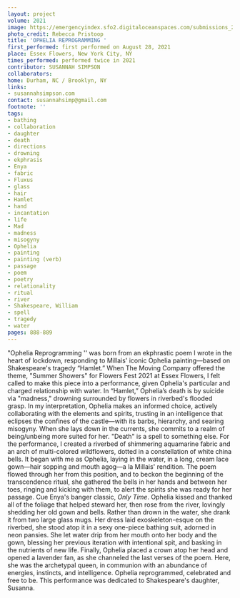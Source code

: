 ```yaml
---
layout: project
volume: 2021
image: https://emergencyindex.sfo2.digitaloceanspaces.com/submissions_2021/images_named/1665426236102__OPHELIA_REPROGRAMMING--Susannah_Simpson.jpeg
photo_credit: Rebecca Pristoop
title: 'OPHELIA REPROGRAMMING '
first_performed: first performed on August 28, 2021
place: Essex Flowers, New York City, NY
times_performed: performed twice in 2021
contributor: SUSANNAH SIMPSON
collaborators:
home: Durham, NC / Brooklyn, NY
links:
- susannahsimpson.com
contact: susannahsimp@gmail.com
footnote: ''
tags:
- bathing
- collaboration
- daughter
- death
- directions
- drowning
- ekphrasis
- Enya
- fabric
- Fluxus
- glass
- hair
- Hamlet
- hand
- incantation
- life
- Mad
- madness
- misogyny
- Ophelia
- painting
- painting (verb)
- passage
- poem
- poetry
- relationality
- ritual
- river
- Shakespeare, William
- spell
- tragedy
- water
pages: 888-889
---
```


"Ophelia Reprogramming '' was born from an ekphrastic poem I wrote in the heart of lockdown, responding to Millais' iconic Ophelia painting—based on Shakespeare's tragedy “Hamlet.” When The Moving Company offered the theme, "Summer Showers" for Flowers Fest 2021 at Essex Flowers, I felt called to make this piece into a performance, given Ophelia's particular and charged relationship with water. In “Hamlet,” Ophelia’s death is by suicide via "madness," drowning surrounded by flowers in riverbed's flooded grasp. In my interpretation, Ophelia makes an informed choice, actively collaborating with the elements and spirits, trusting in an intelligence that eclipses the confines of the castle—with its barbs, hierarchy, and searing misogyny. When she lays down in the currents, she commits to a realm of being/unbeing more suited for her. "Death" is a spell to something else.  For the performance, I created a riverbed of shimmering aquamarine fabric and an arch of multi-colored wildflowers, dotted in a constellation of white china bells. It began with me as Ophelia, laying in the water, in a long, cream lace gown—hair sopping and mouth agog—a la Millais' rendition. The poem flowed through her from this position, and to beckon the beginning of the transcendence ritual, she gathered the bells in her hands and between her toes, ringing and kicking with them, to alert the spirits she was ready for her passage. Cue Enya's banger classic, *Only Time*. Ophelia kissed and thanked all of the foliage that helped steward her, then rose from the river, lovingly shedding her old gown and bells. Rather than drown in the water, she drank it from two large glass mugs. Her dress laid exoskeleton-esque on the riverbed, she stood atop it in a sexy one-piece bathing suit, adorned in neon pansies. She let water drip from her mouth onto her body and the gown, blessing her previous iteration with intentional spit, and basking in the nutrients of new life. Finally, Ophelia placed a crown atop her head and opened a lavender fan, as she channeled the last verses of the poem. Here, she was the archetypal queen, in communion with an abundance of energies, instincts, and intelligence. Ophelia reprogrammed, celebrated and free to be. This performance was dedicated to Shakespeare's daughter, Susanna.
